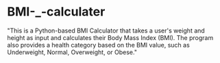 # BMI-_-calculater
"This is a Python-based BMI Calculator that takes a user's weight and height as input and calculates their Body Mass Index (BMI). The program also provides a health category based on the BMI value, such as Underweight, Normal, Overweight, or Obese."
